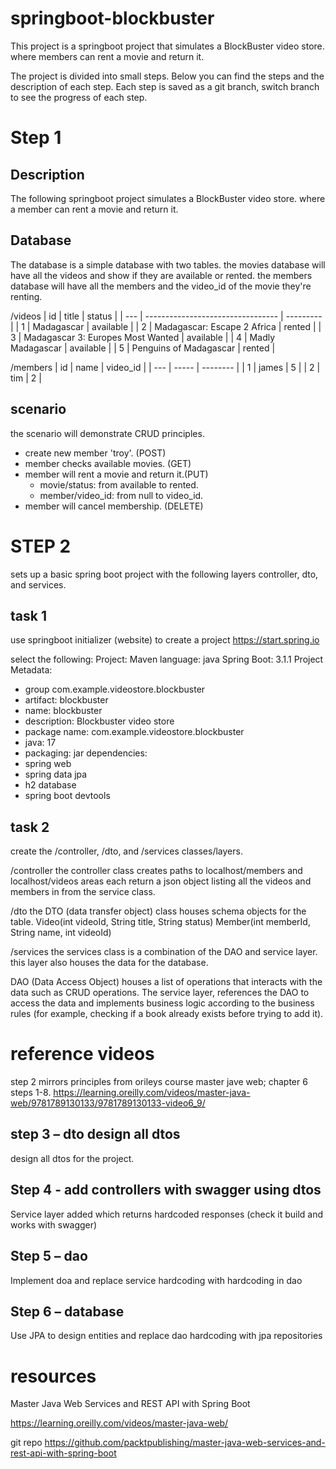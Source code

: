 # springboot-blockbuster

This project is a springboot project that simulates a BlockBuster video store. where members can rent a movie and return it.

The project is divided into small steps. Below you can find the steps and the description of each step. Each step is saved as a git branch, switch branch to see the progress of each step.

# Step 1

## Description

The following springboot project simulates a BlockBuster video store.
where a member can rent a movie and return it.

## Database

The database is a simple database with two tables.
the movies database will have all the videos and show if they are available or rented.
the members database will have all the members and the video_id of the movie they're renting.

/videos
| id  | title                             | status    |
| --- | --------------------------------- | --------- |
| 1   | Madagascar                        | available |
| 2   | Madagascar: Escape 2 Africa       | rented    |
| 3   | Madagascar 3: Europes Most Wanted | available |
| 4   | Madly Madagascar                  | available |
| 5   | Penguins of Madagascar            | rented    |

/members
| id  | name  | video_id |
| --- | ----- | -------- |
| 1   | james | 5        |
| 2   | tim   | 2        |

## scenario

the scenario will demonstrate CRUD principles.

- create new member 'troy'. (POST)
- member checks available movies. (GET)
- member will rent a movie and return it.(PUT)
  - movie/status: from available to rented.
  - member/video_id: from null to video_id.
- member will cancel membership. (DELETE)

# STEP 2

sets up a basic spring boot project with the following layers controller, dto, and services.

## task 1

use springboot initializer (website) to create a project
<https://start.spring.io>

select the following:
Project: Maven
language: java
Spring Boot: 3.1.1
Project Metadata:

- group com.example.videostore.blockbuster
- artifact: blockbuster
- name: blockbuster
- description: Blockbuster video store
- package name: com.example.videostore.blockbuster
- java: 17
- packaging: jar
dependencies:
- spring web
- spring data jpa
- h2 database
- spring boot devtools

## task 2

create the /controller, /dto, and /services classes/layers.

/controller
the controller class creates paths to localhost/members and localhost/videos areas each return a json object listing all the videos and members in from the service class.

/dto
the DTO (data transfer object) class houses schema objects for the table.
Video(int videoId, String title, String status)
Member(int memberId, String name, int videoId)

/services
the services class is a combination of the DAO and service layer.
this layer also houses the data for the database.

DAO (Data Access Object) houses a list of operations that interacts with the data such as CRUD operations.
The service layer, references the DAO to access the data and implements business logic according to the business rules (for example, checking if a book already exists before trying to add it).

# reference videos

step 2 mirrors principles from orileys course master jave web; chapter 6 steps 1-8.
<https://learning.oreilly.com/videos/master-java-web/9781789130133/9781789130133-video6_9/>


## step 3 – dto design all dtos

design all dtos for the project.

## Step 4 - add controllers with swagger using dtos

Service layer added which returns hardcoded responses (check it build and works with swagger)

## Step 5 – dao

Implement doa and replace service hardcoding with hardcoding in dao

## Step 6 – database

Use JPA to design entities and replace dao hardcoding with jpa repositories

# resources

Master Java Web Services and REST API with Spring Boot

<https://learning.oreilly.com/videos/master-java-web/>

git repo
<https://github.com/packtpublishing/master-java-web-services-and-rest-api-with-spring-boot>
